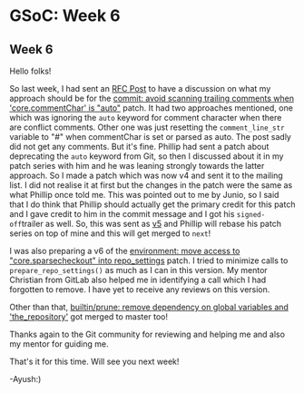 # GSoC: Week 6
  
## Week 6

Hello folks!

So last week, I had sent an [RFC Post](https://lore.kernel.org/git/CAE7as+YXwesgk2tna4kEC34EbQ=-eA+thQBqU3qnveDh9rbt8g@mail.gmail.com/) to have a discussion on what my approach should be for the [commit: avoid scanning trailing comments when 'core.commentChar' is "auto"](https://lore.kernel.org/git/20250626132233.414789-1-ayu.chandekar@gmail.com/#r) patch. It had two approaches mentioned, one which was ignoring the `auto` keyword for comment character when there are conflict comments. Other one was just resetting the `comment_line_str` variable to "#" when commentChar is set or parsed as auto. The post sadly did not get any comments. But it's fine. Phillip had sent a patch about deprecating the `auto` keyword from Git, so then I discussed about it in my patch series with him and he was leaning strongly towards the latter approach.
So I made a patch which was now v4 and sent it to the mailing list. I did not realise it at first but the changes in the patch were the same as what Phillip once told me. This was pointed out to me by Junio, so I said that I do think that Phillip should actually get the primary credit for this patch and I gave credit to him in the commit message and I got his `signed-off`trailer as well. So, this was sent as [v5](https://lore.kernel.org/git/20250630182527.69167-1-ayu.chandekar@gmail.com/T/#e257634e3df1e722888e7b761e31fbe1df2e2e92f) and Phillip will rebase his patch series on top of mine and this will get merged to `next`!

I was also preparing a v6 of the [environment: move access to "core.sparsecheckout" into repo_settings](https://lore.kernel.org/git/20250603131806.14915-1-ayu.chandekar@gmail.com/#r) patch. I tried to minimize calls to `prepare_repo_settings()` as much as I can in this version. My mentor Christian from GitLab also helped me in identifying a call which I had forgotten to remove. I have yet to receive any reviews on this version.

Other than that, [builtin/prune: remove dependency on global variables and 'the_repository'](https://lore.kernel.org/git/cover.1749343601.git.ayu.chandekar@gmail.com/#r) got merged to master too!

Thanks again to the Git community for reviewing and helping me and also my mentor for guiding me.

That's it for this time. Will see you next week! 

-Ayush:)